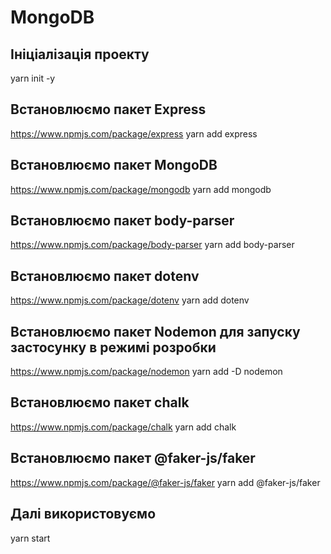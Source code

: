 # MongoDB

## Ініціалізація проекту

yarn init -y

## Встановлюємо пакет Express

https://www.npmjs.com/package/express
yarn add express

## Встановлюємо пакет MongoDB

https://www.npmjs.com/package/mongodb
yarn add mongodb

## Встановлюємо пакет body-parser

https://www.npmjs.com/package/body-parser
yarn add body-parser

## Встановлюємо пакет dotenv

https://www.npmjs.com/package/dotenv
yarn add dotenv

## Встановлюємо пакет Nodemon для запуску застосунку в режимі розробки

https://www.npmjs.com/package/nodemon
yarn add -D nodemon

## Встановлюємо пакет chalk

https://www.npmjs.com/package/chalk
yarn add chalk

## Встановлюємо пакет @faker-js/faker

https://www.npmjs.com/package/@faker-js/faker
yarn add @faker-js/faker

[//]: # (Nodemon відстежуватиме всі зміни у файлах і перезапускатиме наш додаток.)

## Далі використовуємо

yarn start

